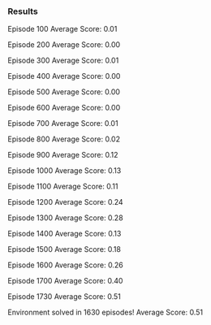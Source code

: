 ### Results
Episode 100	Average Score: 0.01

Episode 200	Average Score: 0.00

Episode 300	Average Score: 0.01

Episode 400	Average Score: 0.00

Episode 500	Average Score: 0.00

Episode 600	Average Score: 0.00

Episode 700	Average Score: 0.01

Episode 800	Average Score: 0.02

Episode 900	Average Score: 0.12

Episode 1000	Average Score: 0.13

Episode 1100	Average Score: 0.11

Episode 1200	Average Score: 0.24

Episode 1300	Average Score: 0.28

Episode 1400	Average Score: 0.13

Episode 1500	Average Score: 0.18

Episode 1600	Average Score: 0.26

Episode 1700	Average Score: 0.40

Episode 1730	Average Score: 0.51

Environment solved in 1630 episodes!	Average Score: 0.51
